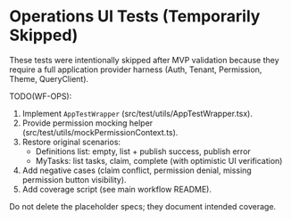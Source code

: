 # Operations UI Tests (Temporarily Skipped)

These tests were intentionally skipped after MVP validation because they require a full application provider harness (Auth, Tenant, Permission, Theme, QueryClient).

TODO(WF-OPS):
1. Implement `AppTestWrapper` (src/test/utils/AppTestWrapper.tsx).
2. Provide permission mocking helper (src/test/utils/mockPermissionContext.ts).
3. Restore original scenarios:
   - Definitions list: empty, list + publish success, publish error
   - MyTasks: list tasks, claim, complete (with optimistic UI verification)
4. Add negative cases (claim conflict, permission denial, missing permission button visibility).
5. Add coverage script (see main workflow README).

Do not delete the placeholder specs; they document intended coverage.
